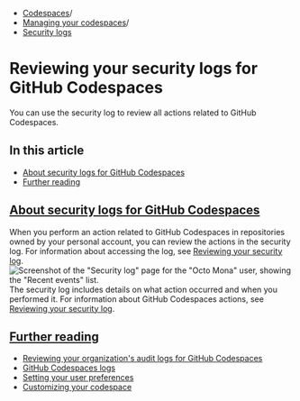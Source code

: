   * [Codespaces](https://docs.github.com/en/codespaces "Codespaces")/
  * [Managing your codespaces](https://docs.github.com/en/codespaces/managing-your-codespaces "Managing your codespaces")/
  * [Security logs](https://docs.github.com/en/codespaces/managing-your-codespaces/reviewing-your-security-logs-for-github-codespaces "Security logs")


# Reviewing your security logs for GitHub Codespaces
You can use the security log to review all actions related to GitHub Codespaces.
## In this article
  * [About security logs for GitHub Codespaces](https://docs.github.com/en/codespaces/managing-your-codespaces/reviewing-your-security-logs-for-github-codespaces#about-security-logs-for-github-codespaces)
  * [Further reading](https://docs.github.com/en/codespaces/managing-your-codespaces/reviewing-your-security-logs-for-github-codespaces#further-reading)


## [About security logs for GitHub Codespaces](https://docs.github.com/en/codespaces/managing-your-codespaces/reviewing-your-security-logs-for-github-codespaces#about-security-logs-for-github-codespaces)
When you perform an action related to GitHub Codespaces in repositories owned by your personal account, you can review the actions in the security log. For information about accessing the log, see [Reviewing your security log](https://docs.github.com/en/authentication/keeping-your-account-and-data-secure/reviewing-your-security-log#accessing-your-security-log).
![Screenshot of the "Security log" page for the "Octo Mona" user, showing the "Recent events" list.](https://docs.github.com/assets/cb-128433/images/help/codespaces/codespaces-audit-log.png)
The security log includes details on what action occurred and when you performed it. For information about GitHub Codespaces actions, see [Reviewing your security log](https://docs.github.com/en/authentication/keeping-your-account-and-data-secure/reviewing-your-security-log#codespaces).
## [Further reading](https://docs.github.com/en/codespaces/managing-your-codespaces/reviewing-your-security-logs-for-github-codespaces#further-reading)
  * [Reviewing your organization's audit logs for GitHub Codespaces](https://docs.github.com/en/codespaces/managing-codespaces-for-your-organization/reviewing-your-organizations-audit-logs-for-github-codespaces)
  * [GitHub Codespaces logs](https://docs.github.com/en/codespaces/troubleshooting/github-codespaces-logs)
  * [Setting your user preferences](https://docs.github.com/en/codespaces/setting-your-user-preferences)
  * [Customizing your codespace](https://docs.github.com/en/codespaces/customizing-your-codespace)


